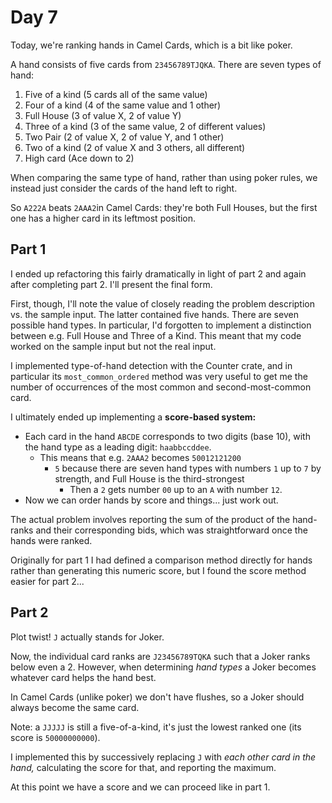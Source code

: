 # Day 7

Today, we're ranking hands in Camel Cards, which is a bit like poker. 

A hand consists of five cards from `23456789TJQKA`. There are seven types of hand: 

1. Five of a kind (5 cards all of the same value)
2. Four of a kind (4 of the same value and 1 other)
3. Full House (3 of value X, 2 of value Y)
4. Three of a kind (3 of the same value, 2 of different values)
5. Two Pair (2 of value X, 2 of value Y, and 1 other)
6. Two of a kind (2 of value X and 3 others, all different)
7. High card (Ace down to 2)

When comparing the same type of hand, rather than using poker rules, we instead just consider the cards of the hand left to right. 

So `A222A` beats `2AAA2`in Camel Cards: they're both Full Houses, but the first one has a higher card in its leftmost position. 


## Part 1

I ended up refactoring this fairly dramatically in light of part 2 and again after completing part 2. I'll present the final form. 

First, though, I'll note the value of closely reading the problem description vs. the sample input. The latter contained five hands. There are seven possible hand types. In particular, I'd forgotten to implement a distinction between e.g. Full House and Three of a Kind. This meant that my code worked on the sample input but not the real input. 

I implemented type-of-hand detection with the Counter crate, and in particular its `most_common_ordered` method was very useful to get me the number of occurrences of the most common and second-most-common card. 

I ultimately ended up implementing a **score-based system:** 

* Each card in the hand `ABCDE` corresponds to two digits (base 10), with the hand type as a leading digit: `haabbccddee`. 
  * This means that e.g. `2AAA2` becomes `50012121200` 
	  * `5` because there are seven hand types with numbers `1` up to `7` by strength, and Full House is the third-strongest 
		* Then a `2` gets number `00` up to an `A` with number `12`.    
* Now we can order hands by score and things... just work out. 


The actual problem involves reporting the sum of the product of the hand-ranks and their corresponding bids, which was straightforward once the hands were ranked. 

Originally for part 1 I had defined a comparison method directly for hands rather than generating this numeric score, but I found the score method easier for part 2...


## Part 2

Plot twist! `J` actually stands for Joker. 

Now, the individual card ranks are `J23456789TQKA` such that a Joker ranks below even a 2. However, when determining *hand types* a Joker becomes whatever card helps the hand best. 

In Camel Cards (unlike poker) we don't have flushes, so a Joker should always become the same card. 

Note: a `JJJJJ` is still a five-of-a-kind, it's just the lowest ranked one (its score is `50000000000`). 

I implemented this by successively replacing `J` with *each other card in the hand,* calculating the score for that, and reporting the maximum.

At this point we have a score and we can proceed like in part 1. 
